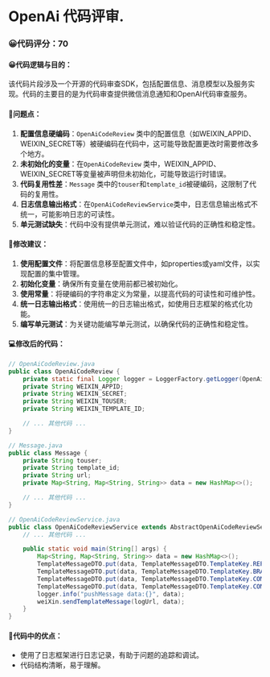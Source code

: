 # OpenAi 代码评审.
### 😀代码评分：70
#### 😀代码逻辑与目的：
该代码片段涉及一个开源的代码审查SDK，包括配置信息、消息模型以及服务实现。代码的主要目的是为代码审查提供微信消息通知和OpenAI代码审查服务。

#### 🎯问题点：
1. **配置信息硬编码**：`OpenAiCodeReview` 类中的配置信息（如WEIXIN_APPID、WEIXIN_SECRET等）被硬编码在代码中，这可能导致配置更改时需要修改多个地方。
2. **未初始化的变量**：在`OpenAiCodeReview` 类中，WEIXIN_APPID、WEIXIN_SECRET等变量被声明但未初始化，可能导致运行时错误。
3. **代码复用性差**：`Message` 类中的`touser`和`template_id`被硬编码，这限制了代码的复用性。
4. **日志信息输出格式**：在`OpenAiCodeReviewService`类中，日志信息输出格式不统一，可能影响日志的可读性。
5. **单元测试缺失**：代码中没有提供单元测试，难以验证代码的正确性和稳定性。

#### 🎯修改建议：
1. **使用配置文件**：将配置信息移至配置文件中，如properties或yaml文件，以实现配置的集中管理。
2. **初始化变量**：确保所有变量在使用前都已被初始化。
3. **使用常量**：将硬编码的字符串定义为常量，以提高代码的可读性和可维护性。
4. **统一日志输出格式**：使用统一的日志输出格式，如使用日志框架的格式化功能。
5. **编写单元测试**：为关键功能编写单元测试，以确保代码的正确性和稳定性。

#### 💻修改后的代码：
```java
// OpenAiCodeReview.java
public class OpenAiCodeReview {
    private static final Logger logger = LoggerFactory.getLogger(OpenAiCodeReview.class);
    private String WEIXIN_APPID;
    private String WEIXIN_SECRET;
    private String WEIXIN_TOUSER;
    private String WEIXIN_TEMPLATE_ID;

    // ... 其他代码 ...
}

// Message.java
public class Message {
    private String touser;
    private String template_id;
    private String url;
    private Map<String, Map<String, String>> data = new HashMap<>();

    // ... 其他代码 ...
}

// OpenAiCodeReviewService.java
public class OpenAiCodeReviewService extends AbstractOpenAiCodeReviewService {
    // ... 其他代码 ...

    public static void main(String[] args) {
        Map<String, Map<String, String>> data = new HashMap<>();
        TemplateMessageDTO.put(data, TemplateMessageDTO.TemplateKey.REPO_NAME, "1");
        TemplateMessageDTO.put(data, TemplateMessageDTO.TemplateKey.BRANCH_NAME, "2");
        TemplateMessageDTO.put(data, TemplateMessageDTO.TemplateKey.COMMIT_AUTHOR, "3");
        TemplateMessageDTO.put(data, TemplateMessageDTO.TemplateKey.COMMIT_MESSAGE, "4");
        logger.info("pushMessage data:{}", data);
        weiXin.sendTemplateMessage(logUrl, data);
    }
}
```

#### 🌟代码中的优点：
- 使用了日志框架进行日志记录，有助于问题的追踪和调试。
- 代码结构清晰，易于理解。
